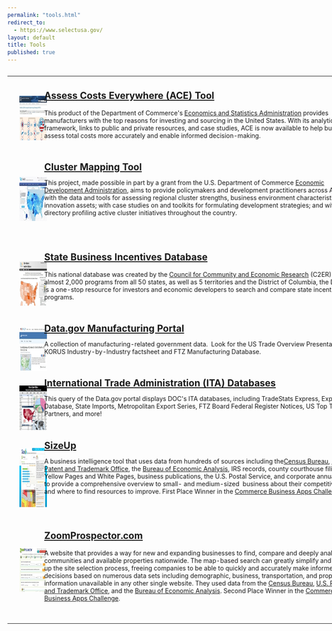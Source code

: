 ```yaml
---
permalink: "tools.html"
redirect_to:
  - https://www.selectusa.gov/
layout: default
title: Tools
published: true
---
```


<table style="width: 800px;" border="0" cellpadding="5" align="left"><tbody><tr><td><strong><a href="http://acetool.commerce.gov/"><span style="text-decoration: underline;"><img class="images" style="margin-left: 20px; margin-right: 20px; vertical-align: text-top;" title="Assess Costs Everywhere (ACE) Tool" src="images/ace-tool_0-150x100.jpg" alt="Assess Costs Everywhere (ACE) Tool" width="150" height="100" /></span></a></strong></td><td><h2><strong><a href="http://acetool.commerce.gov/"><span style="text-decoration: underline;">Assess Costs Everywhere (ACE) Tool</span></a></strong></h2><p>This product of the Department of Commerce's&nbsp;<a href="http://www.esa.doc.gov/">Economics and Statistics Administration</a>&nbsp;provides manufacturers with the top reasons for investing and sourcing in the United States. With its analytic framework, links to public and private resources, and case studies, ACE is now available to help businesses assess total costs more accurately and enable informed decision-making.</p><p>&nbsp;</p></td></tr><tr><td><p><span style="text-decoration: underline;"><strong><a href="http://www.clustermapping.us/" target="_blank"><img class="images" style="margin-left: 20px; margin-right: 20px; vertical-align: text-top;" title="Cluster Mapping Project" src="images/cluster_mapping_project-150x100.jpg" alt="Cluster Mapping Project" width="150" height="100" /></a></strong></span></p></td><td><strong style="font-size: 1.5em;"><a href="http://www.clustermapping.us/" target="_blank">Cluster Mapping Tool</a></strong><span style="font-size: 1.5em;">&nbsp;</span><p>This project, made possible in part by a grant from the U.S. Department of Commerce&nbsp;<a href="http://www.eda.gov/" target="_self">Economic Development Administration</a>, aims to provide policymakers and development practitioners across America with the data and tools for assessing regional cluster strengths, business environment characteristics, and innovation assets; with case studies on and toolkits for formulating development strategies; and with a directory profiling active cluster initiatives throughout the country.</p><p>&nbsp;</p></td></tr><tr><td>&nbsp;<a href="http://selectusa.stateincentives.org/?referrer=selectusa" target="_blank"><img class="images" style="vertical-align: text-top; margin-left: 20px; margin-right: 20px;" title="State Business Incentives Database" src="images/state-incentives-database_0-150x100.jpg" alt="State Business Incentives Database" width="150" height="100" /></a></td><td><h2><strong><a href="http://selectusa.stateincentives.org/?referrer=selectusa" target="_blank">State Business Incentives Database</a></strong></h2><p><span>This&nbsp;national database was created by the&nbsp;</span><a href="http://www.c2er.org/" target="_blank">Council for Community and Economic Research</a><span>&nbsp;(C2ER). With almost 2,000 programs from all 50 states, as well as 5 territories and the District of Columbia, the Database is a one-stop resource&nbsp;for investors and economic developers to search and compare state incentive programs.</span></p><p><span><br /></span></p></td></tr><tr><td><a href="https://www.data.gov/manufacturing/manufacturing-and-construction-statistics-from-the-u-s-census-bureau/" target="_blank"><img class="images" style="vertical-align: text-top; margin-left: 20px; margin-right: 20px;" title="Data.gov Manufacturing Portal" src="images/data.gov-manufacturing-statistics-150x100.jpg" alt="Data.gov Manufacturing Portal" width="150" height="100" /></a></td><td><strong style="font-size: 1.5em;"><a href="https://www.data.gov/manufacturing/manufacturing-and-construction-statistics-from-the-u-s-census-bureau/" target="_blank">Data.gov Manufacturing Portal</a></strong><span style="font-size: 1.5em;">&nbsp;</span><p>A collection of manufacturing-related government data.&nbsp; Look for the US Trade Overview Presentation, KORUS Industry-by-Industry factsheet and FTZ Manufacturing Database.</p><p>&nbsp;</p></td></tr><tr><td><a href="https://catalog.data.gov/organization/trade-gov" target="_blank"><img class="images" style="vertical-align: text-top; margin-left: 20px; margin-right: 20px;" title="ITA Databases" src="images/ita-databases-150x100.jpg" alt="ITA Databases" width="150" height="100" /></a></td><td><strong style="font-size: 1.5em;"><a href="https://catalog.data.gov/organization/trade-gov" target="_blank">International Trade Administration (ITA) Databases</a></strong><span style="font-size: 1.5em;">&nbsp;</span><p>This query of the Data.gov portal displays DOC's ITA databases, including TradeStats Express, Exporter Database, State Imports, Metropolitan Export Series, FTZ Board Federal Register Notices, US Top Trade Partners, and more!</p><p>&nbsp;</p></td></tr><tr><td><a href="http://www.sizeup.com/" target="_blank"><img class="images" style="vertical-align: text-top; margin-left: 20px; margin-right: 20px;" title="Size Up" src="images/size-up-150x133.jpg" alt="Size Up" width="150" height="133" /></a></td><td><span style="font-size: 1.5em;"><strong><a href="http://www.sizeup.com/" target="_blank">SizeUp</a></strong></span><span style="font-size: 1.5em;">&nbsp;</span><p>A business intelligence tool that uses data from hundreds of sources including the<a href="http://www.census.gov/" target="_blank">Census Bureau</a>,&nbsp;<a href="http://www.uspto.gov/" target="_blank">U.S. Patent and Trademark Office</a>, the&nbsp;<a href="http://www.bea.gov/index.htm" target="_blank">Bureau of Economic Analysis</a>, IRS records, county courthouse filings, Yellow Pages and White Pages, business publications, the U.S. Postal Service, and corporate annual reports to provide a comprehensive overview to small- and medium-sized&nbsp; business about their competitiveness and where to find resources to improve. First Place Winner&nbsp;in the&nbsp;<a href="http://www.commerce.gov/blog/2012/07/20/commerce-department-declares-winners-commerce-business-apps-challenge">Commerce Business Apps Challenge</a>.</p><p>&nbsp;</p></td></tr><tr><td><a href="http://www.zoomprospector.com/" target="_blank"><img class="images" style="vertical-align: text-top; margin-left: 20px; margin-right: 20px;" title="Zoom Prospector" src="images/zoom-prospector-150x100.jpg" alt="Zoom Prospector" width="150" height="100" /></a></td><td><h2><span><strong><a href="http://www.zoomprospector.com/" target="_blank">ZoomProspector.com</a></strong></span></h2><p><strong><a href="http://www.zoomprospector.com/" target="_blank"></a></strong>A&nbsp;website that provides a way for new and expanding businesses to find, compare and deeply analyze communities and available properties nationwide. The map-based search can greatly simplify and speed up the site selection process, freeing companies to be able to quickly and accurately make informed decisions based on numerous data sets including demographic, business, transportation, and property information unavailable in any other single website. They used data from the&nbsp;<a href="http://www.census.gov/" target="_blank">Census Bureau</a>,&nbsp;<a href="http://www.uspto.gov/" target="_blank">U.S. Patent and Trademark Office</a>, and the&nbsp;<a href="http://www.bea.gov/index.htm" target="_blank">Bureau of Economic Analysis</a>. Second Place Winner&nbsp;in the&nbsp;<a href="http://www.commerce.gov/blog/2012/07/20/commerce-department-declares-winners-commerce-business-apps-challenge">Commerce Business Apps Challenge</a>.</p><p>&nbsp;</p></td></tr></tbody></table><p>&nbsp;</p><p>&nbsp;</p><h2><span style="text-decoration: underline;"><strong><a href="http://www.clustermapping.us/" target="_blank"><br /><br /></a></strong></span></h2><h2><span style="text-decoration: underline;"><strong><a href="https://catalog.data.gov/organization/trade-gov"><br /><br /></a></strong></span></h2>  

    